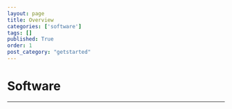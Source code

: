 ```yaml
---
layout: page
title: Overview
categories: ['software']
tags: []
published: True
order: 1
post_category: "getstarted"
---
```


# Software
- - - 
